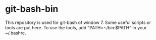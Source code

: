 git-bash-bin
============
This repository is used for git-bash of window 7. Some useful scripts or tools are put here. To use the tools,
add "PATH=~/bin:$PATH" in your ~/.bashrc.


